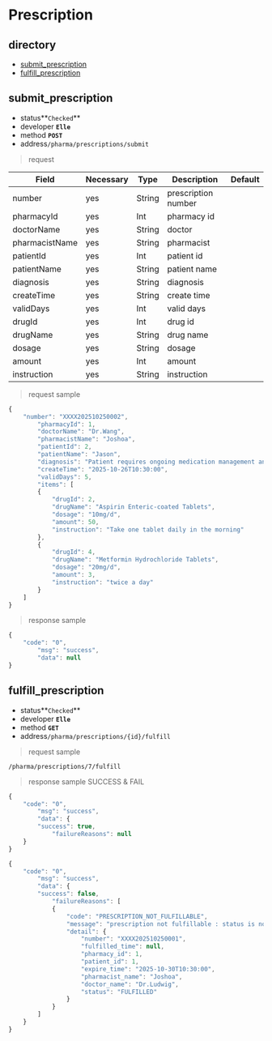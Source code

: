 Prescription
=====================
## directory
- [submit_prescription](#submit_prescription)
- [fulfill_prescription](#fulfill_prescription)


## submit_prescription

* status**`Checked`**
* developer **`Elle`**
* method **`POST`**
* address`/pharma/prescriptions/submit`

> request

| Field          | Necessary  | Type    | Description         | Default |
|----------------|------------|---------|---------------------|---------|
| number         | yes        | String  | prescription number |         |
| pharmacyId     | yes        | Int     | pharmacy id         |         |
| doctorName     | yes        | String  | doctor              |         |
| pharmacistName | yes        | String  | pharmacist          |         |
| patientId      | yes        | Int     | patient id          |         |
| patientName    | yes        | String  | patient name        |         |
| diagnosis      | yes        | String  | diagnosis           |         |
| createTime     | yes        | String  | create time         |         |
| validDays      | yes        | Int     | valid days          |         |
| drugId         | yes        | Int     | drug id             |         |
| drugName       | yes        | String  | drug name           |         |
| dosage         | yes        | String  | dosage              |         |
| amount         | yes        | Int     | amount              |         |
| instruction    | yes        | String  | instruction         |         |



> request sample

```javascript
{
    "number": "XXXX202510250002",
        "pharmacyId": 1,
        "doctorName": "Dr.Wang",
        "pharmacistName": "Joshoa",
        "patientId": 2,
        "patientName": "Jason",
        "diagnosis": "Patient requires ongoing medication management and regular blood pressure monitoring.",
        "createTime": "2025-10-26T10:30:00",
        "validDays": 5,
        "items": [
        {
            "drugId": 2,
            "drugName": "Aspirin Enteric-coated Tablets",
            "dosage": "10mg/d",
            "amount": 50,
            "instruction": "Take one tablet daily in the morning"
        },
        {
            "drugId": 4,
            "drugName": "Metformin Hydrochloride Tablets",
            "dosage": "20mg/d",
            "amount": 3,
            "instruction": "twice a day"
        }
    ]
}
```


> response sample

```javascript
{
    "code": "0",
        "msg": "success",
        "data": null
}
```

## fulfill_prescription

* status**`Checked`**
* developer **`Elle`**
* method **`GET`**
* address`/pharma/prescriptions/{id}/fulfill`

> request sample

```
/pharma/prescriptions/7/fulfill
```


> response sample SUCCESS & FAIL

```javascript
{
    "code": "0",
        "msg": "success",
        "data": {
        "success": true,
            "failureReasons": null
    }
}
```

```javascript
{
    "code": "0",
        "msg": "success",
        "data": {
        "success": false,
            "failureReasons": [
            {
                "code": "PRESCRIPTION_NOT_FULFILLABLE",
                "message": "prescription not fulfillable : status is not submitted",
                "detail": {
                    "number": "XXXX202510250001",
                    "fulfilled_time": null,
                    "pharmacy_id": 1,
                    "patient_id": 1,
                    "expire_time": "2025-10-30T10:30:00",
                    "pharmacist_name": "Joshoa",
                    "doctor_name": "Dr.Ludwig",
                    "status": "FULFILLED"
                }
            }
        ]
    }
}
```